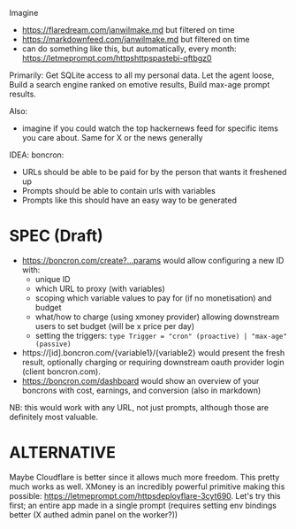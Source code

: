 Imagine

- https://flaredream.com/janwilmake.md but filtered on time
- https://markdownfeed.com/janwilmake.md but filtered on time
- can do something like this, but automatically, every month: https://letmeprompt.com/httpshttpspastebi-qftbgz0

Primarily: Get SQLite access to all my personal data. Let the agent loose, Build a search engine ranked on emotive results, Build max-age prompt results.

Also:

- imagine if you could watch the top hackernews feed for specific items you care about. Same for X or the news generally

IDEA: boncron:

- URLs should be able to be paid for by the person that wants it freshened up
- Prompts should be able to contain urls with variables
- Prompts like this should have an easy way to be generated

# SPEC (Draft)

- https://boncron.com/create?...params would allow configuring a new ID with:
  - unique ID
  - which URL to proxy (with variables)
  - scoping which variable values to pay for (if no monetisation) and budget
  - what/how to charge (using xmoney provider) allowing downstream users to set budget (will be x price per day)
  - setting the triggers: `type Trigger = "cron" (proactive) | "max-age" (passive)`
- https://[id].boncron.com/{variable1}/{variable2} would present the fresh result, optionally charging or requiring downstream oauth provider login (client boncron.com).
- https://boncron.com/dashboard would show an overview of your boncrons with cost, earnings, and conversion (also in markdown)

NB: this would work with any URL, not just prompts, although those are definitely most valuable.

# ALTERNATIVE

Maybe Cloudflare is better since it allows much more freedom. This pretty much works as well. XMoney is an incredibly powerful primitive making this possible: https://letmeprompt.com/httpsdeployflare-3cyt690. Let's try this first; an entire app made in a single prompt (requires setting env bindings better (X authed admin panel on the worker?))
